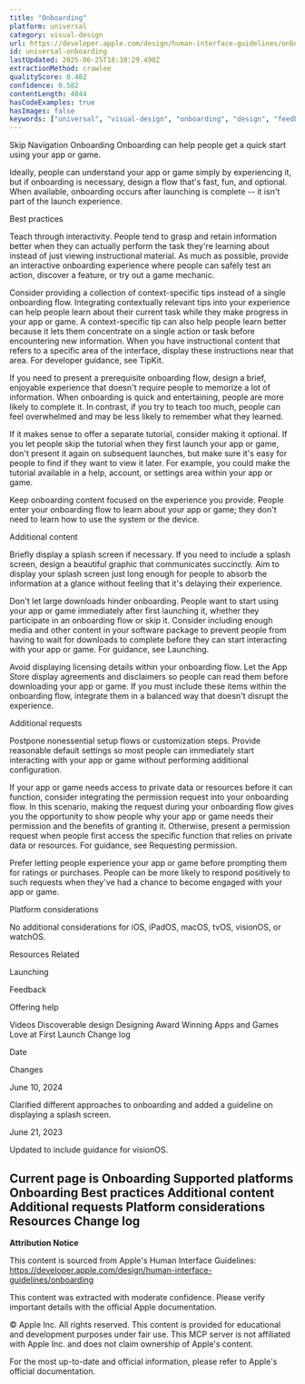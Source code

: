 ```yaml
---
title: "Onboarding"
platform: universal
category: visual-design
url: https://developer.apple.com/design/human-interface-guidelines/onboarding
id: universal-onboarding
lastUpdated: 2025-06-25T18:30:29.490Z
extractionMethod: crawlee
qualityScore: 0.482
confidence: 0.582
contentLength: 4844
hasCodeExamples: true
hasImages: false
keywords: ["universal", "visual-design", "onboarding", "design", "feedback", "interface", "navigation", "system", "ios", "ipad"]
---
```

Skip Navigation
Onboarding
Onboarding can help people get a quick start using your app or game.

Ideally, people can understand your app or game simply by experiencing it, but if onboarding is necessary, design a flow that's fast, fun, and optional. When available, onboarding occurs after launching is complete -- it isn't part of the launch experience.

Best practices

Teach through interactivity. People tend to grasp and retain information better when they can actually perform the task they're learning about instead of just viewing instructional material. As much as possible, provide an interactive onboarding experience where people can safely test an action, discover a feature, or try out a game mechanic.

Consider providing a collection of context-specific tips instead of a single onboarding flow. Integrating contextually relevant tips into your experience can help people learn about their current task while they make progress in your app or game. A context-specific tip can also help people learn better because it lets them concentrate on a single action or task before encountering new information. When you have instructional content that refers to a specific area of the interface, display these instructions near that area. For developer guidance, see TipKit.

If you need to present a prerequisite onboarding flow, design a brief, enjoyable experience that doesn't require people to memorize a lot of information. When onboarding is quick and entertaining, people are more likely to complete it. In contrast, if you try to teach too much, people can feel overwhelmed and may be less likely to remember what they learned.

If it makes sense to offer a separate tutorial, consider making it optional. If you let people skip the tutorial when they first launch your app or game, don't present it again on subsequent launches, but make sure it's easy for people to find if they want to view it later. For example, you could make the tutorial available in a help, account, or settings area within your app or game.

Keep onboarding content focused on the experience you provide. People enter your onboarding flow to learn about your app or game; they don't need to learn how to use the system or the device.

Additional content

Briefly display a splash screen if necessary. If you need to include a splash screen, design a beautiful graphic that communicates succinctly. Aim to display your splash screen just long enough for people to absorb the information at a glance without feeling that it's delaying their experience.

Don't let large downloads hinder onboarding. People want to start using your app or game immediately after first launching it, whether they participate in an onboarding flow or skip it. Consider including enough media and other content in your software package to prevent people from having to wait for downloads to complete before they can start interacting with your app or game. For guidance, see Launching.

Avoid displaying licensing details within your onboarding flow. Let the App Store display agreements and disclaimers so people can read them before downloading your app or game. If you must include these items within the onboarding flow, integrate them in a balanced way that doesn't disrupt the experience.

Additional requests

Postpone nonessential setup flows or customization steps. Provide reasonable default settings so most people can immediately start interacting with your app or game without performing additional configuration.

If your app or game needs access to private data or resources before it can function, consider integrating the permission request into your onboarding flow. In this scenario, making the request during your onboarding flow gives you the opportunity to show people why your app or game needs their permission and the benefits of granting it. Otherwise, present a permission request when people first access the specific function that relies on private data or resources. For guidance, see Requesting permission.

Prefer letting people experience your app or game before prompting them for ratings or purchases. People can be more likely to respond positively to such requests when they've had a chance to become engaged with your app or game.

Platform considerations

No additional considerations for iOS, iPadOS, macOS, tvOS, visionOS, or watchOS.

Resources
Related

Launching

Feedback

Offering help

Videos
Discoverable design
Designing Award Winning Apps and Games
Love at First Launch
Change log

Date

Changes

June 10, 2024

Clarified different approaches to onboarding and added a guideline on displaying a splash screen.

June 21, 2023

Updated to include guidance for visionOS.

Current page is Onboarding
Supported platforms
Onboarding
Best practices
Additional content
Additional requests
Platform considerations
Resources
Change log
---

**Attribution Notice**

This content is sourced from Apple's Human Interface Guidelines: https://developer.apple.com/design/human-interface-guidelines/onboarding

This content was extracted with moderate confidence. Please verify important details with the official Apple documentation.

© Apple Inc. All rights reserved. This content is provided for educational and development purposes under fair use. This MCP server is not affiliated with Apple Inc. and does not claim ownership of Apple's content.

For the most up-to-date and official information, please refer to Apple's official documentation.
